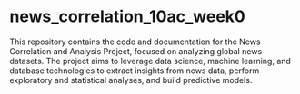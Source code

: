 # news_correlation_10ac_week0
This repository contains the code and documentation for the News Correlation and Analysis Project, focused on analyzing global news datasets. The project aims to leverage data science, machine learning, and database technologies to extract insights from news data, perform exploratory and statistical analyses, and build predictive models.
